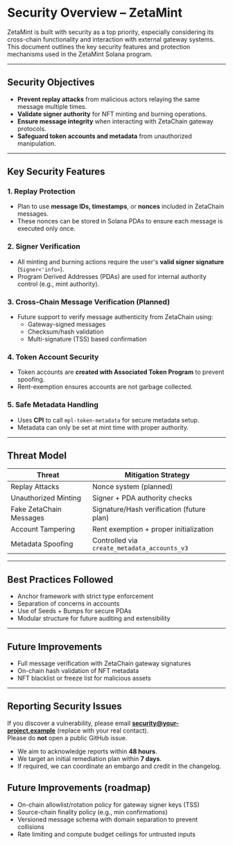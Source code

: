 
# Security Overview – ZetaMint

ZetaMint is built with security as a top priority, especially considering its cross-chain functionality and interaction with external gateway systems. This document outlines the key security features and protection mechanisms used in the ZetaMint Solana program.

---

## Security Objectives

- **Prevent replay attacks** from malicious actors relaying the same message multiple times.
- **Validate signer authority** for NFT minting and burning operations.
- **Ensure message integrity** when interacting with ZetaChain gateway protocols.
- **Safeguard token accounts and metadata** from unauthorized manipulation.

---

## Key Security Features

### 1. **Replay Protection**
- Plan to use **message IDs, timestamps**, or **nonces** included in ZetaChain messages.
- These nonces can be stored in Solana PDAs to ensure each message is executed only once.

### 2. **Signer Verification**
- All minting and burning actions require the user's **valid signer signature** (`Signer<'info>`).
- Program Derived Addresses (PDAs) are used for internal authority control (e.g., mint authority).

### 3. **Cross-Chain Message Verification (Planned)**
- Future support to verify message authenticity from ZetaChain using:
  - Gateway-signed messages
  - Checksum/hash validation
  - Multi-signature (TSS) based confirmation

### 4. **Token Account Security**
- Token accounts are **created with Associated Token Program** to prevent spoofing.
- Rent-exemption ensures accounts are not garbage collected.

### 5. **Safe Metadata Handling**
- Uses **CPI** to call `mpl-token-metadata` for secure metadata setup.
- Metadata can only be set at mint time with proper authority.

---

## Threat Model

| Threat                        | Mitigation Strategy                          |
|------------------------------|----------------------------------------------|
| Replay Attacks               | Nonce system (planned)                       |
| Unauthorized Minting         | Signer + PDA authority checks                |
| Fake ZetaChain Messages      | Signature/Hash verification (future plan)    |
| Account Tampering            | Rent exemption + proper initialization       |
| Metadata Spoofing            | Controlled via `create_metadata_accounts_v3` |

---

## Best Practices Followed

- Anchor framework with strict type enforcement
- Separation of concerns in accounts
- Use of Seeds + Bumps for secure PDAs
- Modular structure for future auditing and extensibility

---

## Future Improvements

- Full message verification with ZetaChain gateway signatures
- On-chain hash validation of NFT metadata
- NFT blacklist or freeze list for malicious assets

---

## Reporting Security Issues

If you discover a vulnerability, please email **security@your-project.example** (replace with your real contact).  
Please do **not** open a public GitHub issue.

- We aim to acknowledge reports within **48 hours**.
- We target an initial remediation plan within **7 days**.
- If required, we can coordinate an embargo and credit in the changelog.

## Future Improvements (roadmap)
- On-chain allowlist/rotation policy for gateway signer keys (TSS)
- Source-chain finality policy (e.g., min confirmations)
- Versioned message schema with domain separation to prevent collisions
- Rate limiting and compute budget ceilings for untrusted inputs

